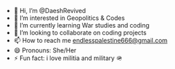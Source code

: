 * 👋 Hi, I’m @DaeshRevived
* 👀 I’m interested in Geopolitics & Codes 
* 🌱 I’m currently learning War studies and coding 
* 💞️ I’m looking to collaborate on coding projects 
* 📫 How to reach me endlesspalestine666@gmail.com
* 😄 Pronouns: She/Her
* ⚡ Fun fact: i love militia and military 🪖 

<!---
DaeshRevived/DaeshRevived is a ✨ special ✨ repository because its `README.md` (this file) appears on your GitHub profile.
You can click the Preview link to take a look at your changes.
--->
